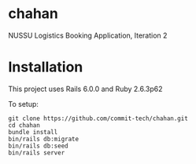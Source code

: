 # chahan
NUSSU Logistics Booking Application, Iteration 2

# Installation
This project uses Rails 6.0.0 and Ruby 2.6.3p62

To setup:
```
git clone https://github.com/commit-tech/chahan.git
cd chahan
bundle install
bin/rails db:migrate
bin/rails db:seed
bin/rails server
```
